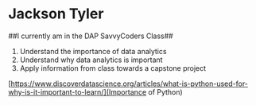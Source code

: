 # Jackson Tyler
##I currently am in the DAP SavvyCoders Class##
1. Understand the importance of data analytics
2. Understand why data analytics is important
3. Apply information from class towards a capstone project

[https://www.discoverdatascience.org/articles/what-is-python-used-for-why-is-it-important-to-learn/](Importance of Python)
